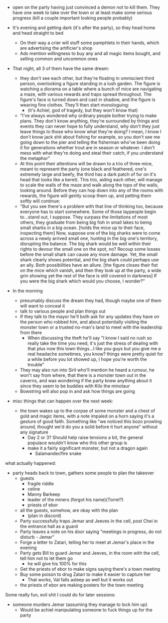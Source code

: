 - open on the party having just convinced a demon not to kill them. They have one week to take over the town or at least make some serious progress (kill a couple important looking people probably)
- It's evening and getting dark (it's after the party), so they head home and head straight to bed
  - On their way a crier will stuff some pamphlets in their hands, which are advertising the artificier's shop
  - Ads mention willingness to buy any and all magic items bought, and selling common and uncommon ones
- That night, all 3 of them have the same dream:
  - they don't see each other, but they're floating in omniscient third person, overlooking a figure standing in a lush garden. The figure is watching a diorama on a table where a bunch of mice are navigating a maze, with various rewards and traps spread throughout. The figure's face is turned down and cast in shadow, and the figure is wearing fine clothes. They'll then start monologuing:
    - (it's Achiel, god of tragedy, but they won't know that)
  - "I've always wondered why ordinary people bother trying to make plans. They don't know anything, they're surrounded by things and events they can never hope to fully understand, why don't they just leave things to those who know what they're doing? I mean, I know I don't know jack shit about fishing for example, so you don't see me going down to the pier and telling the fisherman who've been doing it for generations whether trout are in season or whatever. I don't mess with what they're doing and steal their catch, if you understand the metaphor"
  - At this point their attentions will be drawn to a trio of three mice, meant to represent the party (one black and feathered, one's extremely large and beefy, the third has a dark patch of fur on it's head that looks like a beret). This trio, aiding each other, will manage to scale the walls of the maze and walk along the tops of the walls, looking around. Before they can hop down into any of the rooms with rewards, the figure will gently scoop them up, and petting them softly will continue:
  - "But you see there's a problem with that line of thinking too, because everyone has to start somewhere. Some of those laypeople begin to...stand out, I suppose. They surpass the limitations of most others, they graduate from being big fish in small lakes to being small sharks in a big ocean. [holds the mice up to their face, inspecting them] Now, suppose one of the big sharks were to come across a newly arrived small one, hunting in the big one's territory, disrupting the balance. The big shark would be well within their rights to devour the small one on the spot, no? Recoup some losses before the small shark can cause any more damage. Yet, the small shark clearly shows potential, and the big shark could perhaps use an ally. Both possibilities have an allure. [the figure closes their fist on the mice which vanish, and then they look up at the party, a wide grin showing yet the rest of the face is still covered in darkness] If you were the big shark which would you choose, I wonder?"
- In the morning
  - presumably discuss the dream they had, though maybe one of them will want to conceal it
  - talk to various people and plan things out
  - If they talk to the mayor he'll both ask for any updates they have on the person who robbed him, and about potentially visiting the monster town or a trusted no-man's land to meet with the leadership from there
    - When discussing the theft he'll say "I know I said no rush so really take the time you need, it's just the stress of dealing with that plus now this town things...I like you guys but you give me a real headache sometimes, you know? things were pretty quiet for a while before you lot showed up, I hope you're worth the trouble"
  - They may also run into Siril who'll mention he heard a rumour, he won't say from where, that there is a monster town out in the caverns, and was wondering if the party knew anything about it since they seem to be buddies with Kilo the minotaur
  - Bowstring will also pop in and ask how things are going



- misc things that can happen over the next week:
  - the town wakes up to the corpse of some monster and a chest of gold and magic items, with a note impaled on a horn saying it's a gesture of good faith. Something like "we noticed this bozo prowling around, thought we'd do you a solid before it hurt anyone" without any signature
    - Day 2 or 3? Should help raise tensions a bit, the general populace wouldn't know who this other group is
    - make it a fairly significant monster, but not a dragon again
      - Salamander/fire snake

what actually happened:
- party heads back to town, gathers some people to plan the takeover
  - guests
    - fragile riddle
    - celine
    - Manny Barkeep
    - leader of the miners (forgot his name)(Torrel?)
    - priests of ebor
  - all the guests, somehow, are okay with the plan
    - (plan in discord)
  - Party successfully traps Jemar and Jeeves in the cell, post Chei in the entrance hall as a guard
  - Party leaves a note on his door saying "meetings in progress, do not disturb - Jemar"
  - Forge a letter to Zatari, telling her to meet at Jemar's place in the evening
  - Party gets Bill to guard Jemar and Jeeves, in the room with the cell, tell him not to let them go
    - he will give his 100% for this
  - Get the priests of ebor to make signs saying there's a town meeting
  - Buy some poison to drug Zatari to make it easier to capture her
    - That works, Val falls asleep as well but it works out
  - the priests of ebor are making posters for the town meeting


Some really fun, evil shit I could do for later sessions:
- someone murders Jemar (assuming they manage to lock him up)
  - Would be achiel manipulating someone to fuck things up for the party
